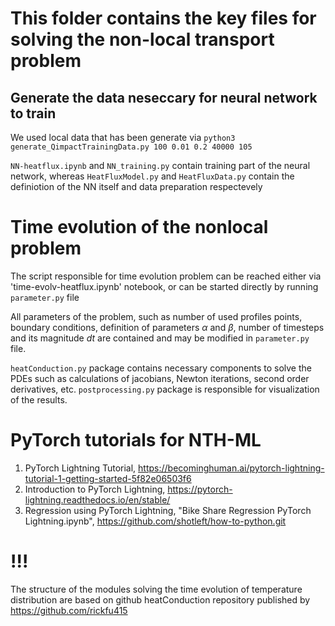 # This folder contains the key files for solving the non-local transport problem
## Generate the data neseccary for neural network to train
We used local data that has been generate via `python3 generate_QimpactTrainingData.py 100 0.01 0.2 40000 105`

`NN-heatflux.ipynb` and `NN_training.py` contain training part of the neural network, whereas `HeatFluxModel.py` and `HeatFluxData.py` contain the definiotion of the NN itself and data preparation respectevely

# Time evolution of the nonlocal problem 
The script responsible for time evolution problem can be reached either via 'time-evolv-heatflux.ipynb' notebook, or can be started directly by running `parameter.py` file

All parameters of the problem, such as number of used profiles points, boundary conditions, definition of parameters $\alpha$ and $\beta$, number of timesteps and its magnitude $dt$ are contained and may be modified in `parameter.py` file.

`heatConduction.py` package contains necessary components to solve the PDEs such as calculations of jacobians, Newton iterations, second order derivatives, etc.
`postprocessing.py` package is responsible for visualization of the results.

# PyTorch tutorials for NTH-ML


1. PyTorch Lightning Tutorial, https://becominghuman.ai/pytorch-lightning-tutorial-1-getting-started-5f82e06503f6
2. Introduction to PyTorch Lightning, https://pytorch-lightning.readthedocs.io/en/stable/
3. Regression using PyTorch Lightning, "Bike Share Regression PyTorch Lightning.ipynb", https://github.com/shotleft/how-to-python.git

# !!!
The structure of the modules solving the time evolution of temperature distribution are based on github heatConduction repository published by https://github.com/rickfu415
